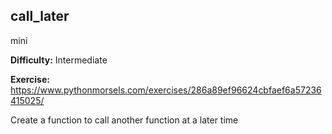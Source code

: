 ## call_later
mini

**Difficulty:** Intermediate

**Exercise:** https://www.pythonmorsels.com/exercises/286a89ef96624cbfaef6a57236415025/

Create a function to call another function at a later time
    